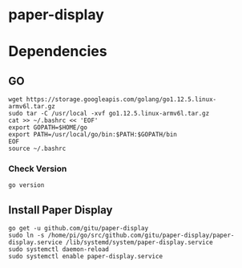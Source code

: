 # paper-display


# Dependencies
## GO
```
wget https://storage.googleapis.com/golang/go1.12.5.linux-armv6l.tar.gz
sudo tar -C /usr/local -xvf go1.12.5.linux-armv6l.tar.gz
cat >> ~/.bashrc << 'EOF'
export GOPATH=$HOME/go
export PATH=/usr/local/go/bin:$PATH:$GOPATH/bin
EOF
source ~/.bashrc
```
   
### Check Version 
```
go version
```



## Install Paper Display
```
go get -u github.com/gitu/paper-display
sudo ln -s /home/pi/go/src/github.com/gitu/paper-display/paper-display.service /lib/systemd/system/paper-display.service
sudo systemctl daemon-reload
sudo systemctl enable paper-display.service
```

